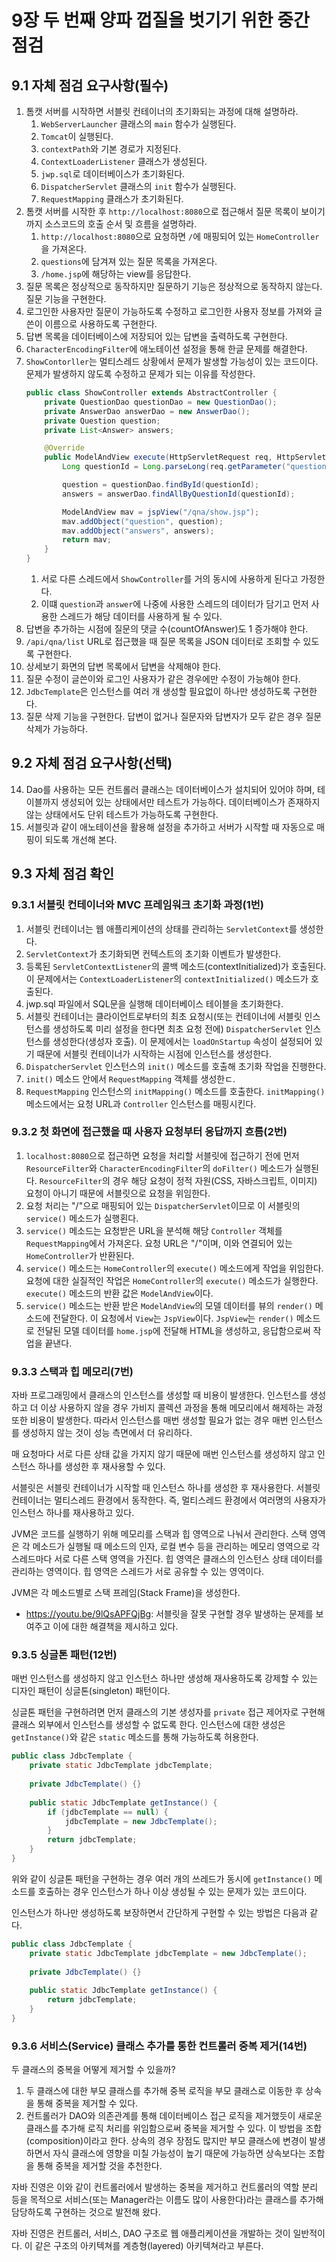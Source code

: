 # 9장 두 번째 양파 껍질을 벗기기 위한 중간 점검

## 9.1 자체 점검 요구사항(필수)

1. 톰캣 서버를 시작하면 서블릿 컨테이너의 초기화되는 과정에 대해 설명하라.
   1. `WebServerLauncher` 클래스의 `main` 함수가 실행된다.
   2. `Tomcat`이 실행된다.
   3. `contextPath`와 기본 경로가 지정된다.
   4. `ContextLoaderListener` 클래스가 생성된다.
   5. `jwp.sql`로 데이터베이스가 초기화된다.
   6. `DispatcherServlet` 클래스의 `init` 함수가 실행된다.
   7. `RequestMapping` 클래스가 초기화된다.
2. 톰캣 서버를 시작한 후 `http://localhost:8080`으로 접근해서 질문 목록이 보이기까지 소스코드의 호출 순서 및 흐름을 설명하라.
   1. `http://localhost:8080`으로 요청하면 `/`에 매핑되어 있는 `HomeController`을 가져온다.
   2. `questions`에 담겨져 있는 질문 목록을 가져온다.
   3. `/home.jsp`에 해당하는 view를 응답한다.
3. 질문 목록은 정상적으로 동작하지만 질문하기 기능은 정상적으로 동작하지 않는다. 질문 기능을 구현한다.
4. 로그인한 사용자만 질문이 가능하도록 수정하고 로그인한 사용자 정보를 가져와 글쓴이 이름으로 사용하도록 구현한다.
5. 답변 목록을 데이터베이스에 저장되어 있는 답변을 출력하도록 구현한다.
6. `CharacterEncodingFilter`에 애노테이션 설정을 통해 한글 문제를 해결한다.
7. `ShowContorller`는 멀티스레드 상황에서 문제가 발생할 가능성이 있는 코드이다.
   문제가 발생하지 않도록 수정하고 문제가 되는 이유를 작성한다.
   ```java
   public class ShowController extends AbstractController {
       private QuestionDao questionDao = new QuestionDao();
       private AnswerDao answerDao = new AnswerDao();
       private Question question;
       private List<Answer> answers;

       @Override
       public ModelAndView execute(HttpServletRequest req, HttpServletResponse response) throws Exception {
           Long questionId = Long.parseLong(req.getParameter("questionId"));

           question = questionDao.findById(questionId);
           answers = answerDao.findAllByQuestionId(questionId);

           ModelAndView mav = jspView("/qna/show.jsp");
           mav.addObject("question", question);
           mav.addObject("answers", answers);
           return mav;
       }
   }
   ```
   1. 서로 다른 스레드에서 `ShowController`를 거의 동시에 사용하게 된다고 가정한다.
   2. 이떄 `question`과 `answer`에 나중에 사용한 스레드의 데이터가 담기고 먼저 사용한 스레드가 해당 데이터를 사용하게 될 수 있다.
8. 답변을 추가하는 시점에 질문의 댓글 수(countOfAnswer)도 1 증가해야 한다.
9. `/api/qna/list` URL로 접근했을 때 질문 목록을 JSON 데이터로 조회할 수 있도록 구현한다.
10. 상세보기 화면의 답변 목록에서 답변을 삭제해야 한다.
11. 질문 수정이 글쓴이와 로그인 사용자가 같은 경우에만 수정이 가능해야 한다.
12. `JdbcTemplate`은 인스턴스를 여러 개 생성할 필요없이 하나만 생성하도록 구현한다.
13. 질문 삭제 기능을 구현한다. 답변이 없거나 질문자와 답변자가 모두 같은 경우 질문 삭제가 가능하다.

## 9.2 자체 점검 요구사항(선택)

14. Dao를 사용하는 모든 컨트롤러 클래스는 데이터베이스가 설치되어 있어야 하며, 테이블까지 생성되어 있는 상태에서만 테스트가 가능하다.
    데이터베이스가 존재하지 않는 상태에서도 단위 테스트가 가능하도록 구현한다.
15. 서블릿과 같이 애노테이션을 활용해 설정을 추가하고 서버가 시작할 때 자동으로 매핑이 되도록 개선해 본다.

## 9.3 자체 점검 확인

### 9.3.1 서블릿 컨테이너와 MVC 프레임워크 초기화 과정(1번)

1. 서블릿 컨테이너는 웹 애플리케이션의 상태를 관리하는 `ServletContext`를 생성한다.
2. `ServletContext`가 초기화되면 컨텍스트의 초기화 이벤트가 발생한다.
3. 등록된 `ServletContextListener`의 콜백 메소드(contextInitialized)가 호출된다.
   이 문제에서는 `ContextLoaderListener`의 `contextInitialized()` 메소드가 호출된다.
4. jwp.sql 파일에서 SQL문을 실행해 데이터베이스 테이블을 초기화한다.
5. 서블릿 컨테이너는 클라이언트로부터의 최초 요청시(또는 컨테이너에 서블릿 인스턴스를 생성하도록 미리 설정을 한다면 최초 요청 전에) `DispatcherServlet` 인스턴스를 생성한다(생성자 호출).
   이 문제에서는 `loadOnStartup` 속성이 설정되어 있기 때문에 서블릿 컨테이너가 시작하는 시점에 인스턴스를 생성한다.
6. `DispatcherServlet` 인스턴스의 `init()` 메소드를 호출해 초기화 작업을 진행한다.
7. `init()` 메소드 안에서 `RequestMapping` 객체를 생성한ㄷ.
8. `RequestMapping` 인스턴스의 `initMapping()` 메소드를 호출한다.
   `initMapping()` 메소드에서는 요청 URL과 `Controller` 인스턴스를 매핑시킨다.

### 9.3.2 첫 화면에 접근했을 때 사용자 요청부터 응답까지 흐름(2번)

1. `localhost:8080`으로 접근하면 요청을 처리할 서블릿에 접근하기 전에 먼저 `ResourceFilter`와 `CharacterEncodingFilter`의 `doFilter()` 메소드가 실행된다.
   `ResourceFilter`의 경우 해당 요청이 정적 자원(CSS, 자바스크립트, 이미지) 요청이 아니기 때문에 서블릿으로 요청을 위임한다.
2. 요청 처리는 "/"으로 매핑되어 있는 `DispatcherServlet`이므로 이 서블릿의 `service()` 메소드가 실행횐다.
3. `service()` 메소드는 요청받은 URL을 분석해 해당 `Controller` 객체를 `RequestMapping`에서 가져온다.
   요청 URL은 "/"이며, 이와 연결되어 있는 `HomeController`가 반환된다.
4. `service()` 메소드는 `HomeController`의 `execute()` 메소드에게 작업을 위임한다.
   요청에 대한 실질적인 작업은 `HomeController`의 `execute()` 메소드가 실행한다.
   `execute()` 메소드의 반환 값은 `ModelAndView`이다.
5. `service()` 메소드는 반환 받은 `ModelAndView`의 모델 데이터를 뷰의 `render()` 메소드에 전달한다.
   이 요청에서 `View`는 `JspView`이다.
   `JspView`는 `render()` 메소드로 전달된 모델 데이터를 `home.jsp`에 전달해 HTML을 생성하고, 응답함으로써 작업을 끝낸다.

### 9.3.3 스택과 힙 메모리(7번)

자바 프로그래밍에서 클래스의 인스턴스를 생성할 때 비용이 발생한다.
인스턴스를 생성하고 더 이상 사용하지 않을 경우 가비지 콜렉션 과정을 통해 메모리에서 해제하는 과정 또한 비용이 발생한다.
따라서 인스턴스를 매번 생성할 필요가 없는 경우 매번 인스턴스를 생성하지 않는 것이 성능 측면에서 더 유리하다.

매 요청마다 서로 다른 상태 값을 가지지 않기 때문에 매번 인스턴스를 생성하지 않고 인스턴스 하나를 생성한 후 재사용할 수 있다.

서블릿은 서블릿 컨테이너가 시작할 때 인스턴스 하나를 생성한 후 재사용한다.
서블릿 컨테이너는 멀티스레드 환경에서 동작한다.
즉, 멀티스레드 환경에서 여러명의 사용자가 인스턴스 하나를 재사용하고 있다.

JVM은 코드를 실행하기 위해 메모리를 스택과 힙 영역으로 나눠서 관리한다.
스택 영역은 각 메소드가 실행될 때 메소드의 인자, 로컬 변수 등을 관리하는 메모리 영역으로 각 스레드마다 서로 다른 스택 영역을 가진다.
힙 영역은 클래스의 인스턴스 상태 데이터를 관리하는 영역이다.
힙 영역은 스레드가 서로 공유할 수 있는 영역이다.

JVM은 각 메소드별로 스택 프레임(Stack Frame)을 생성한다.

- https://youtu.be/9lQsAPFQjBg: 서블릿을 잘못 구현할 경우 발생하는 문제를 보여주고 이에 대한 해결책을 제시하고 있다.

### 9.3.5 싱글톤 패턴(12번)

매번 인스턴스를 생성하지 않고 인스턴스 하나만 생성해 재사용하도록 강제할 수 있는 디자인 패턴이 싱글톤(singleton) 패턴이다.

싱글톤 패턴을 구현하려면 먼저 클래스의 기본 생성자를 `private` 접근 제어자로 구현해 클래스 외부에서 인스턴스를 생성할 수 없도록 한다.
인스턴스에 대한 생성은 `getInstance()`와 같은 `static` 메소드를 통해 가능하도록 허용한다.

```java
public class JdbcTemplate {
    private static JdbcTemplate jdbcTemplate;
    
    private JdbcTemplate() {}
   
    public static JdbcTemplate getInstance() {
        if (jdbcTemplate == null) {
            jdbcTemplate = new JdbcTemplate();
        }
        return jdbcTemplate;
    }
}
```

위와 같이 싱글톤 패턴을 구현하는 경우 여러 개의 쓰레드가 동시에 `getInstance()` 메소드를 호출하는 경우 인스턴스가 하나 이상 생성될 수 있는 문제가 있는 코드이다.

인스턴스가 하나만 생성하도록 보장하면서 간단하게 구현할 수 있는 방법은 다음과 같다.

```java
public class JdbcTemplate {
    private static JdbcTemplate jdbcTemplate = new JdbcTemplate();
    
    private JdbcTemplate() {}
   
    public static JdbcTemplate getInstance() {
        return jdbcTemplate;
    }
}
```

### 9.3.6 서비스(Service) 클래스 추가를 통한 컨트롤러 중복 제거(14번)

두 클래스의 중복을 어떻게 제거할 수 있을까?

1. 두 클래스에 대한 부모 클래스를 추가해 중복 로직을 부모 클래스로 이동한 후 상속을 통해 중복을 제거할 수 있다.
2. 컨트롤러가 DAO와 의존관계를 통해 데이터베이스 접근 로직을 제거했듯이 새로운 클래스를 추가해 로직 처리를 위임함으로써 중복을 제거할 수 있다.
   이 방법을 조합(composition)이라고 한다.
   상속의 경우 장점도 많지만 부모 클래스에 변경이 발생하면서 자식 클래스에 영향을 미칠 가능성이 높기 때문에 가능하면 상속보다는 조합을 통해 중복을 제거할 것을 추천한다.

자바 진영은 이와 같이 컨트롤러에서 발생하는 중복을 제거하고 컨트롤러의 역할 분리 등을 목적으로 서비스(또는 Manager라는 이름도 많이 사용한다)라는 클래스를 추가해 담당하도록 구현하는 것으로 발전해 왔다.

자바 진영은 컨트롤러, 서비스, DAO 구조로 웹 애플리케이션을 개발하는 것이 일반적이다.
이 같은 구조의 아키텍쳐를 계층형(layered) 아키텍쳐라고 부른다.

